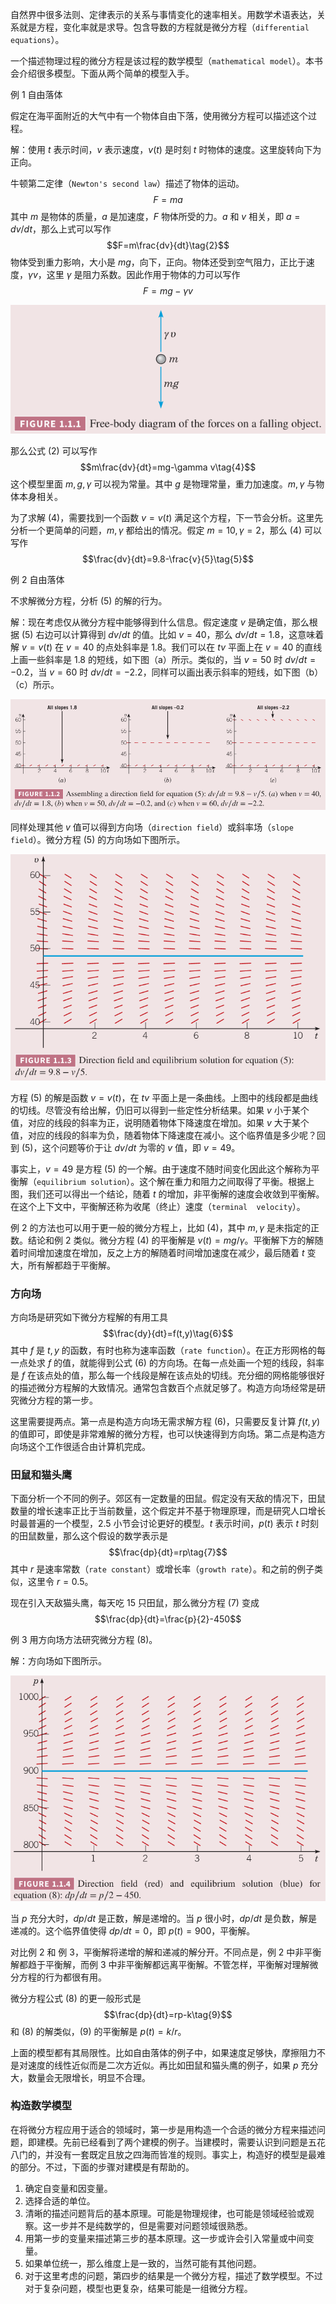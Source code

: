 自然界中很多法则、定律表示的关系与事情变化的速率相关。用数学术语表达，关系就是方程，变化率就是求导。包含导数的方程就是微分方程（`differential equations`）。

一个描述物理过程的微分方程是该过程的数学模型（`mathematical model`）。本书会介绍很多模型。下面从两个简单的模型入手。

例 1 自由落体

假定在海平面附近的大气中有一个物体自由下落，使用微分方程可以描述这个过程。

解：使用 $t$ 表示时间，$v$ 表示速度，$v(t)$ 是时刻 $t$ 时物体的速度。这里旋转向下为正向。

牛顿第二定律（`Newton's second law`）描述了物体的运动。
$$F=ma\tag{1}$$
其中 $m$ 是物体的质量，$a$ 是加速度，$F$ 物体所受的力。$a$ 和 $v$ 相关，即 $a=dv/dt$，那么上式可以写作
$$F=m\frac{dv}{dt}\tag{2}$$
物体受到重力影响，大小是 $mg$，向下，正向。物体还受到空气阻力，正比于速度，$\gamma v$，这里 $\gamma$ 是阻力系数。因此作用于物体的力可以写作
$$F=mg-\gamma v\tag{3}$$

![](010.010.png)

那么公式 $(2)$ 可以写作
$$m\frac{dv}{dt}=mg-\gamma v\tag{4}$$
这个模型里面 $m,g,\gamma$ 可以视为常量。其中 $g$ 是物理常量，重力加速度。$m,\gamma$ 与物体本身相关。

为了求解 $(4)$，需要找到一个函数 $v=v(t)$ 满足这个方程，下一节会分析。这里先分析一个更简单的问题，$m,\gamma$ 都给出的情况。假定 $m=10,\gamma=2$，那么 $(4)$ 可以写作
$$\frac{dv}{dt}=9.8-\frac{v}{5}\tag{5}$$

例 2 自由落体

不求解微分方程，分析 $(5)$ 的解的行为。

解：现在考虑仅从微分方程中能够得到什么信息。假定速度 $v$ 是确定值，那么根据 $(5)$ 右边可以计算得到 $dv/dt$ 的值。比如 $v=40$，那么 $dv/dt=1.8$，这意味着解 $v=v(t)$ 在 $v=40$ 的点处斜率是 $1.8$。我们可以在 $tv$ 平面上在 $v=40$ 的直线上画一些斜率是 1.8 的短线，如下图（a）所示。类似的，当 $v=50$ 时 $dv/dt=-0.2$，当 $v=60$ 时 $dv/dt=-2.2$，同样可以画出表示斜率的短线，如下图（b）（c）所示。

![](010.020.png)

同样处理其他 $v$ 值可以得到方向场（`direction field`）或斜率场（`slope field`）。微分方程 $(5)$ 的方向场如下图所示。

![](010.030.png)

方程 $(5)$ 的解是函数 $v=v(t)$，在 $tv$ 平面上是一条曲线。上图中的线段都是曲线的切线。尽管没有给出解，仍旧可以得到一些定性分析结果。如果 $v$ 小于某个值，对应的线段的斜率为正，说明随着物体下降速度在增加。如果 $v$ 大于某个值，对应的线段的斜率为负，随着物体下降速度在减小。这个临界值是多少呢？回到 $(5)$，这个问题等价于让 $dv/dt$ 为零的 $v$ 值，即 $v=49$。

事实上，$v=49$ 是方程 $(5)$ 的一个解。由于速度不随时间变化因此这个解称为平衡解（`equilibrium solution`）。这个解在重力和阻力之间取得了平衡。根据上图，我们还可以得出一个结论，随着 $t$ 的增加，非平衡解的速度会收敛到平衡解。在这个上下文中，平衡解还称为收尾（终止）速度（`terminal  velocity`）。

例 2 的方法也可以用于更一般的微分方程上，比如 $(4)$，其中 $m, \gamma$ 是未指定的正数。结论和例 2 类似。微分方程 $(4)$ 的平衡解是 $v(t)=mg/\gamma$。平衡解下方的解随着时间增加速度在增加，反之上方的解随着时间增加速度在减少，最后随着 $t$ 变大，所有解都趋于平衡解。

### 方向场
方向场是研究如下微分方程解的有用工具
$$\frac{dy}{dt}=f(t,y)\tag{6}$$
其中 $f$ 是 $t,y$ 的函数，有时也称为速率函数（`rate function`）。在正方形网格的每一点处求 $f$ 的值，就能得到公式 $(6)$ 的方向场。在每一点处画一个短的线段，斜率是 $f$ 在该点处的值，那么每一个线段是解在该点处的切线。充分细的网格能够很好的描述微分方程解的大致情况。通常包含数百个点就足够了。构造方向场经常是研究微分方程的第一步。

这里需要提两点。第一点是构造方向场无需求解方程 $(6)$，只需要反复计算 $f(t,y)$ 的值即可，即使是非常难解的微分方程，也可以快速得到方向场。第二点是构造方向场这个工作很适合由计算机完成。

### 田鼠和猫头鹰
下面分析一个不同的例子。郊区有一定数量的田鼠。假定没有天敌的情况下，田鼠数量的增长速率正比于当前数量，这个假定并不基于物理原理，而是研究人口增长时最普遍的一个模型，2.5 小节会讨论更好的模型。$t$ 表示时间，$p(t)$ 表示 $t$ 时刻的田鼠数量，那么这个假设的数学表示是
$$\frac{dp}{dt}=rp\tag{7}$$
其中 $r$ 是速率常数（`rate constant`）或增长率（`growth rate`）。和之前的例子类似，这里令 $r=0.5$。

现在引入天敌猫头鹰，每天吃 15 只田鼠，那么微分方程 $(7)$ 变成
$$\frac{dp}{dt}=\frac{p}{2}-450$$

例 3 用方向场方法研究微分方程 $(8)$。

解：方向场如下图所示。

![](010.040.png)

当 $p$ 充分大时，$dp/dt$ 是正数，解是递增的。当 $p$ 很小时，$dp/dt$ 是负数，解是递减的。这个临界值使得 $dp/dt=0$，即 $p(t)=900$，平衡解。

对比例 2 和 例 3，平衡解将递增的解和递减的解分开。不同点是，例 2 中非平衡解都趋于平衡解，而例 3 中非平衡解都远离平衡解。不管怎样，平衡解对理解微分方程的行为都很有用。

微分方程公式 $(8)$ 的更一般形式是
$$\frac{dp}{dt}=rp-k\tag{9}$$
和 $(8)$ 的解类似，$(9)$ 的平衡解是 $p(t)=k/r$。

上面的模型都有其局限性。比如自由落体的例子中，如果速度足够快，摩擦阻力不是对速度的线性近似而是二次方近似。再比如田鼠和猫头鹰的例子，如果 $p$ 充分大，数量会无限增长，明显不合理。

### 构造数学模型
在将微分方程应用于适合的领域时，第一步是用构造一个合适的微分方程来描述问题，即建模。先前已经看到了两个建模的例子。当建模时，需要认识到问题是五花八门的，并没有一套既定且放之四海而皆准的规则。事实上，构造好的模型是最难的部分。不过，下面的步骤对建模是有帮助的。

1. 确定自变量和因变量。
2. 选择合适的单位。
3. 清晰的描述问题背后的基本原理。可能是物理规律，也可能是领域经验或观察。这一步并不是纯数学的，但是需要对问题领域很熟悉。
4. 用第一步的变量来描述第三步的基本原理。这一步或许会引入常量或中间变量。
5. 如果单位统一，那么维度上是一致的，当然可能有其他问题。
6. 对于这里考虑的问题，第四步的结果是一个微分方程，描述了数学模型。不过对于复杂问题，模型也更复杂，结果可能是一组微分方程。
